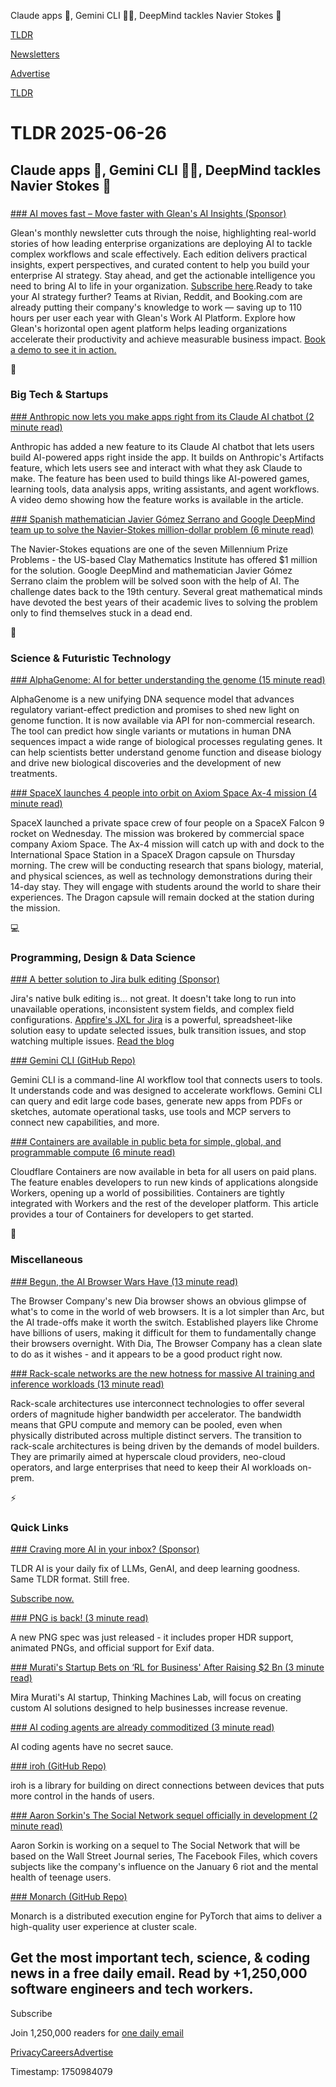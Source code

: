 Claude apps 🤖, Gemini CLI 👨‍💻, DeepMind tackles Navier Stokes 🌊

[TLDR](/)

[Newsletters](/newsletters)

[Advertise](https://advertise.tldr.tech/)

[TLDR](/)

# TLDR 2025-06-26

## Claude apps 🤖, Gemini CLI 👨‍💻, DeepMind tackles Navier Stokes 🌊

### 

[### AI moves fast – Move faster with Glean's AI Insights (Sponsor)](https://www.glean.com/newsletter/?utm_source=3rd-party&amp;utm_medium=email&amp;utm_partner=tldr-flagship)

Glean's monthly newsletter cuts through the noise, highlighting real-world stories of how leading enterprise organizations are deploying AI to tackle complex workflows and scale effectively. Each edition delivers practical insights, expert perspectives, and curated content to help you build your enterprise AI strategy. Stay ahead, and get the actionable intelligence you need to bring AI to life in your organization. [Subscribe here](https://www.glean.com/newsletter/?utm_source=3rd-party&utm_medium=email&utm_partner=tldr-flagship).Ready to take your AI strategy further? Teams at Rivian, Reddit, and Booking.com are already putting their company's knowledge to work — saving up to 110 hours per user each year with Glean's Work AI Platform. Explore how Glean's horizontal open agent platform helps leading organizations accelerate their productivity and achieve measurable business impact. [Book a demo to see it in action.](https://www.glean.com/get-a-demo/?utm_source=3rd-party&utm_medium=email&utm_partner=tldr-flagship)

📱

### Big Tech & Startups

[### Anthropic now lets you make apps right from its Claude AI chatbot (2 minute read)](https://www.theverge.com/news/693342/anthropic-claude-ai-apps-artifact?utm_source=tldrnewsletter)

Anthropic has added a new feature to its Claude AI chatbot that lets users build AI-powered apps right inside the app. It builds on Anthropic's Artifacts feature, which lets users see and interact with what they ask Claude to make. The feature has been used to build things like AI-powered games, learning tools, data analysis apps, writing assistants, and agent workflows. A video demo showing how the feature works is available in the article.

[### Spanish mathematician Javier Gómez Serrano and Google DeepMind team up to solve the Navier-Stokes million-dollar problem (6 minute read)](https://english.elpais.com/science-tech/2025-06-24/spanish-mathematician-javier-gomez-serrano-and-google-deepmind-team-up-to-solve-the-navier-stokes-million-dollar-problem.html?utm_source=tldrnewsletter)

The Navier-Stokes equations are one of the seven Millennium Prize Problems - the US-based Clay Mathematics Institute has offered $1 million for the solution. Google DeepMind and mathematician Javier Gómez Serrano claim the problem will be solved soon with the help of AI. The challenge dates back to the 19th century. Several great mathematical minds have devoted the best years of their academic lives to solving the problem only to find themselves stuck in a dead end.

🚀

### Science & Futuristic Technology

[### AlphaGenome: AI for better understanding the genome (15 minute read)](https://deepmind.google/discover/blog/alphagenome-ai-for-better-understanding-the-genome/?utm_source=tldrnewsletter)

AlphaGenome is a new unifying DNA sequence model that advances regulatory variant-effect prediction and promises to shed new light on genome function. It is now available via API for non-commercial research. The tool can predict how single variants or mutations in human DNA sequences impact a wide range of biological processes regulating genes. It can help scientists better understand genome function and disease biology and drive new biological discoveries and the development of new treatments.

[### SpaceX launches 4 people into orbit on Axiom Space Ax-4 mission (4 minute read)](https://www.npr.org/2025/06/25/nx-s1-5444796/axiom-space-ax-4-launch-iss?utm_source=tldrnewsletter)

SpaceX launched a private space crew of four people on a SpaceX Falcon 9 rocket on Wednesday. The mission was brokered by commercial space company Axiom Space. The Ax-4 mission will catch up with and dock to the International Space Station in a SpaceX Dragon capsule on Thursday morning. The crew will be conducting research that spans biology, material, and physical sciences, as well as technology demonstrations during their 14-day stay. They will engage with students around the world to share their experiences. The Dragon capsule will remain docked at the station during the mission.

💻

### Programming, Design & Data Science

[### A better solution to Jira bulk editing (Sponsor)](https://appfire.com/resources/blog/jira-bulk-editing-made-easy-with-jxl?utm_source=tldr&amp;utm_medium=paid_content&amp;utm_campaign=grw_jxl&amp;utm_content=bulk)

Jira's native bulk editing is… not great. It doesn't take long to run into unavailable operations, inconsistent system fields, and complex field configurations. [Appfire's JXL for Jira](https://appfire.com/resources/blog/jira-bulk-editing-made-easy-with-jxl?utm_source=tldr&utm_medium=paid_content&utm_campaign=grw_jxl&utm_content=bulk) is a powerful, spreadsheet-like solution easy to update selected issues, bulk transition issues, and stop watching multiple issues. [Read the blog](https://appfire.com/resources/blog/jira-bulk-editing-made-easy-with-jxl?utm_source=tldr&utm_medium=paid_content&utm_campaign=grw_jxl&utm_content=bulk)

[### Gemini CLI (GitHub Repo)](https://github.com/google-gemini/gemini-cli?utm_source=tldrnewsletter)

Gemini CLI is a command-line AI workflow tool that connects users to tools. It understands code and was designed to accelerate workflows. Gemini CLI can query and edit large code bases, generate new apps from PDFs or sketches, automate operational tasks, use tools and MCP servers to connect new capabilities, and more.

[### Containers are available in public beta for simple, global, and programmable compute (6 minute read)](https://blog.cloudflare.com/containers-are-available-in-public-beta-for-simple-global-and-programmable/?utm_campaign=cf_blog&amp;utm_content=20250624&amp;utm_medium=organic_social&amp;utm_source=twitter/)

Cloudflare Containers are now available in beta for all users on paid plans. The feature enables developers to run new kinds of applications alongside Workers, opening up a world of possibilities. Containers are tightly integrated with Workers and the rest of the developer platform. This article provides a tour of Containers for developers to get started.

🎁

### Miscellaneous

[### Begun, the AI Browser Wars Have (13 minute read)](https://spyglass.org/ai-browser-wars/?utm_source=tldrnewsletter)

The Browser Company's new Dia browser shows an obvious glimpse of what's to come in the world of web browsers. It is a lot simpler than Arc, but the AI trade-offs make it worth the switch. Established players like Chrome have billions of users, making it difficult for them to fundamentally change their browsers overnight. With Dia, The Browser Company has a clean slate to do as it wishes - and it appears to be a good product right now.

[### Rack-scale networks are the new hotness for massive AI training and inference workloads (13 minute read)](https://www.theregister.com/2025/06/25/rack_scale_networking/?utm_source=tldrnewsletter)

Rack-scale architectures use interconnect technologies to offer several orders of magnitude higher bandwidth per accelerator. The bandwidth means that GPU compute and memory can be pooled, even when physically distributed across multiple distinct servers. The transition to rack-scale architectures is being driven by the demands of model builders. They are primarily aimed at hyperscale cloud providers, neo-cloud operators, and large enterprises that need to keep their AI workloads on-prem.

⚡

### Quick Links

[### Craving more AI in your inbox? (Sponsor)](https://tldr.tech/ai/?utm_source=tldr&amp;utm_medium=newsletter&amp;utm_campaign=quicklinks06262025)

TLDR AI is your daily fix of LLMs, GenAI, and deep learning goodness. Same TLDR format. Still free.

[Subscribe now.](https://tldr.tech/ai/?utm_source=tldr&utm_medium=newsletter&utm_campaign=quicklinks06262025)

[### PNG is back! (3 minute read)](https://www.programmax.net/articles/png-is-back/?utm_source=tldrnewsletter)

A new PNG spec was just released - it includes proper HDR support, animated PNGs, and official support for Exif data.

[### Murati's Startup Bets on ‘RL for Business' After Raising $2 Bn (3 minute read)](https://analyticsindiamag.com/ai-news-updates/muratis-startup-bets-on-rl-for-business-after-raising-2-bn/?utm_source=tldrnewsletter)

Mira Murati's AI startup, Thinking Machines Lab, will focus on creating custom AI solutions designed to help businesses increase revenue.

[### AI coding agents are already commoditized (3 minute read)](https://www.seangoedecke.com/ai-agents-are-commoditized/?utm_source=tldrnewsletter)

AI coding agents have no secret sauce.

[### iroh (GitHub Repo)](https://github.com/n0-computer/iroh?utm_source=tldrnewsletter)

iroh is a library for building on direct connections between devices that puts more control in the hands of users.

[### Aaron Sorkin's The Social Network sequel officially in development (2 minute read)](https://www.theguardian.com/film/2025/jun/25/aaron-sorkins-the-social-network-sequel?utm_source=tldrnewsletter)

Aaron Sorkin is working on a sequel to The Social Network that will be based on the Wall Street Journal series, The Facebook Files, which covers subjects like the company's influence on the January 6 riot and the mental health of teenage users.

[### Monarch (GitHub Repo)](https://github.com/pytorch-labs/monarch?utm_source=tldrnewsletter)

Monarch is a distributed execution engine for PyTorch that aims to deliver a high-quality user experience at cluster scale.

## Get the most important tech, science, & coding news in a free daily email. Read by +1,250,000 software engineers and tech workers.

Subscribe

Join 1,250,000 readers for [one daily email](/api/latest/tech)

[Privacy](/privacy)[Careers](https://jobs.ashbyhq.com/tldr.tech)[Advertise](/tech/advertise)

Timestamp: 1750984079